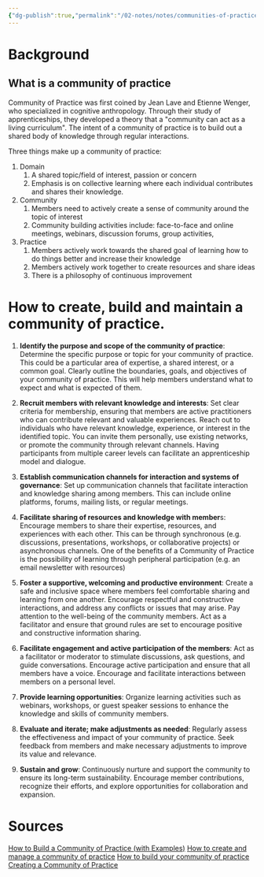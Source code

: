 ```yaml
---
{"dg-publish":true,"permalink":"/02-notes/notes/communities-of-practice/","tags":["Note"],"created":"2024-01-07T19:33:13.958-04:00","updated":"2024-05-02T15:04:49.000-03:00"}
---
```


# Background
## What is a community of practice

Community of Practice was first coined by Jean Lave and Etienne Wenger, who specialized in cognitive anthropology. Through their study of apprenticeships, they developed a theory that a "community can act as a living curriculum". The intent of a community of practice is to build out a shared body of knowledge through regular interactions. 

Three things make up a community of practice:
1. Domain
	1. A shared topic/field of interest, passion or concern
	2. Emphasis is on collective learning where each individual contributes and shares their knowledge. 
2. Community
	1. Members need to actively create a sense of community around the topic of interest 
	2. Community building activities include: face-to-face and online meetings, webinars, discussion forums, group activities, 
3. Practice
	1. Members actively work towards the shared goal of learning how to do things better and increase their knowledge
	2. Members actively work together to create resources and share ideas
	3. There is a philosophy of continuous improvement

# How to create, build and maintain a community of practice. 

1. **Identify the purpose and scope of the community of practice**: Determine the specific purpose or topic for your community of practice. This could be a particular area of expertise, a shared interest, or a common goal. Clearly outline the boundaries, goals, and objectives of your community of practice. This will help members understand what to expect and what is expected of them.

2. **Recruit members with relevant knowledge and interests**: Set clear criteria for membership, ensuring that members are active practitioners who can contribute relevant and valuable experiences. Reach out to individuals who have relevant knowledge, experience, or interest in the identified topic. You can invite them personally, use existing networks, or promote the community through relevant channels. Having participants from multiple career levels can facilitate an apprenticeship model and dialogue. 

3. **Establish communication channels for interaction and systems of governance**: Set up communication channels that facilitate interaction and knowledge sharing among members. This can include online platforms, forums, mailing lists, or regular meetings.

4. **Facilitate sharing of resources and knowledge with member**s: Encourage members to share their expertise, resources, and experiences with each other. This can be through synchronous (e.g. discussions, presentations, workshops, or collaborative projects) or asynchronous channels. One of the benefits of a Community of Practice is the possibility of learning through peripheral participation (e.g. an email newsletter with resources)

5. **Foster a supportive, welcoming and productive environment**: Create a safe and inclusive space where members feel comfortable sharing and learning from one another. Encourage respectful and constructive interactions, and address any conflicts or issues that may arise. Pay attention to the well-being of the community members. Act as a facilitator and ensure that ground rules are set to encourage positive and constructive information sharing. 

6. **Facilitate engagement and active participation of the members**: Act as a facilitator or moderator to stimulate discussions, ask questions, and guide conversations. Encourage active participation and ensure that all members have a voice.  Encourage and facilitate interactions between members on a personal level. 

7. **Provide learning opportunities**: Organize learning activities such as webinars, workshops, or guest speaker sessions to enhance the knowledge and skills of community members. 

8. **Evaluate and iterate; make adjustments as needed**: Regularly assess the effectiveness and impact of your community of practice. Seek feedback from members and make necessary adjustments to improve its value and relevance.

9. **Sustain and grow**: Continuously nurture and support the community to ensure its long-term sustainability. Encourage member contributions, recognize their efforts, and explore opportunities for collaboration and expansion.

# Sources
[How to Build a Community of Practice (with Examples)]([https://www.thinkific.com/blog/build-a-community-of-practice/](https://www.thinkific.com/blog/build-a-community-of-practice/))
[How to create and manage a community of practice](https://thesocialchangeagency.org/blog/how-to-create-and-manage-a-community-of-practice-or-peer-network/)
[How to build your community of practice]([https://www.braintraffic.com/insights/how-to-build-your-community-of-practice](https://www.braintraffic.com/insights/how-to-build-your-community-of-practice))
[Creating a Community of Practice]([https://cop.stanford.edu/create-cop](https://cop.stanford.edu/create-cop))
